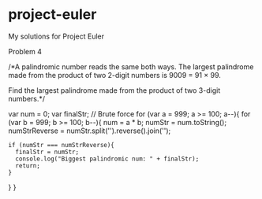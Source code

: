 project-euler
=============

My solutions for Project Euler

Problem 4

/*A palindromic number reads the same both ways. The largest palindrome made from the product of two 2-digit numbers is 9009 = 91 × 99.

Find the largest palindrome made from the product of two 3-digit numbers.*/

var num = 0;
var finalStr;
// Brute force
for (var a = 999; a >= 100; a--){
  for (var b = 999; b >= 100; b--){
    num = a * b;
    numStr = num.toString();
    numStrReverse = numStr.split('').reverse().join('');
    
    if (numStr === numStrReverse){
      finalStr = numStr;
      console.log("Biggest palindromic num: " + finalStr);
      return;
    }
  }
}
